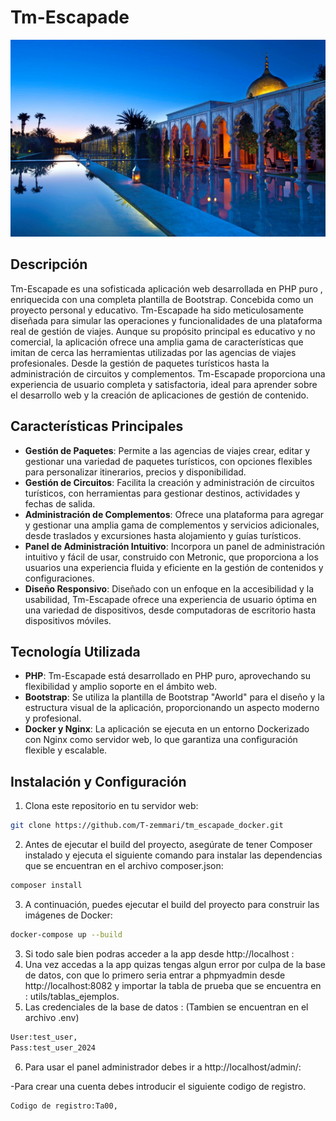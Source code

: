 # Tm-Escapade

![Tm-Escapade](./assets/images/custom_img/marrak_1.jpg)

## Descripción


Tm-Escapade es una sofisticada aplicación web desarrollada en PHP puro , enriquecida con una completa plantilla de Bootstrap. Concebida como un proyecto personal y educativo.
Tm-Escapade ha sido meticulosamente diseñada para simular las operaciones y funcionalidades de una plataforma real de gestión de viajes. 
Aunque su propósito principal es educativo y no comercial, la aplicación ofrece una amplia gama de características que imitan de cerca las herramientas utilizadas por las agencias de viajes profesionales. Desde la gestión de paquetes turísticos hasta la administración de circuitos y complementos. 
Tm-Escapade proporciona una experiencia de usuario completa y satisfactoria, ideal para aprender sobre el desarrollo web y la creación de aplicaciones de gestión de contenido.



## Características Principales

- **Gestión de Paquetes**: Permite a las agencias de viajes crear, editar y gestionar una variedad de paquetes turísticos, con opciones flexibles para personalizar itinerarios, precios y disponibilidad.
- **Gestión de Circuitos**: Facilita la creación y administración de circuitos turísticos, con herramientas para gestionar destinos, actividades y fechas de salida.
- **Administración de Complementos**: Ofrece una plataforma para agregar y gestionar una amplia gama de complementos y servicios adicionales, desde traslados y excursiones hasta alojamiento y guías turísticos.
- **Panel de Administración Intuitivo**: Incorpora un panel de administración intuitivo y fácil de usar, construido con Metronic, que proporciona a los usuarios una experiencia fluida y eficiente en la gestión de contenidos y configuraciones.
- **Diseño Responsivo**: Diseñado con un enfoque en la accesibilidad y la usabilidad, Tm-Escapade ofrece una experiencia de usuario óptima en una variedad de dispositivos, desde computadoras de escritorio hasta dispositivos móviles.

## Tecnología Utilizada

- **PHP**: Tm-Escapade está desarrollado en PHP puro, aprovechando su flexibilidad y amplio soporte en el ámbito web.
- **Bootstrap**: Se utiliza la plantilla de Bootstrap "Aworld" para el diseño y la estructura visual de la aplicación, proporcionando un aspecto moderno y profesional.
- **Docker y Nginx**: La aplicación se ejecuta en un entorno Dockerizado con Nginx como servidor web, lo que garantiza una configuración flexible y escalable.

## Instalación y Configuración

1. Clona este repositorio en tu servidor web:

```bash
git clone https://github.com/T-zemmari/tm_escapade_docker.git
```

2. Antes de ejecutar el build del proyecto, asegúrate de tener Composer instalado y ejecuta el siguiente comando para instalar las dependencias que se encuentran en el archivo composer.json:

```bash
composer install
```

3. A continuación, puedes ejecutar el build del proyecto para construir las imágenes de Docker:

```bash
docker-compose up --build
```

3. Si todo sale bien podras acceder a la app desde http://localhost : 
4. Una vez accedas a la app quizas tengas algun error por culpa de la base de datos, con que lo primero seria entrar a phpmyadmin desde http://localhost:8082 y importar la tabla de prueba que se encuentra en : utils/tablas_ejemplos.
5. Las credenciales de la base de datos : (Tambien se encuentran en el archivo .env)

```bash
User:test_user,
Pass:test_user_2024
```




6. Para usar el panel administrador debes ir a http://localhost/admin/: 

-Para crear una cuenta debes introducir el siguiente codigo de registro.
```bash
Codigo de registro:Ta00,
```


